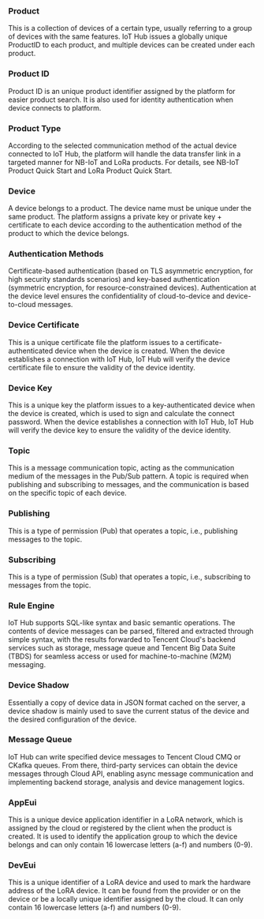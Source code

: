 [//]: # (chinagitpath:XXXXX)

### Product
This is a collection of devices of a certain type, usually referring to a group of devices with the same features. IoT Hub issues a globally unique ProductID to each product, and multiple devices can be created under each product.

### Product ID
Product ID is an unique product identifier assigned by the platform for easier product search. It is also used for identity authentication when device connects to platform.

### Product Type
According to the selected communication method of the actual device connected to IoT Hub, the platform will handle the data transfer link in a targeted manner for NB-IoT and LoRa products. For details, see NB-IoT Product Quick Start and LoRa Product Quick Start.


### Device
A device belongs to a product. The device name must be unique under the same product. The platform assigns a private key or private key + certificate to each device according to the authentication method of the product to which the device belongs.

### Authentication Methods
Certificate-based authentication (based on TLS asymmetric encryption, for high security standards scenarios) and key-based authentication (symmetric encryption, for resource-constrained devices). Authentication at the device level ensures the confidentiality of cloud-to-device and device-to-cloud messages.

### Device Certificate
This is a unique certificate file the platform issues to a certificate-authenticated device when the device is created. When the device establishes a connection with IoT Hub, IoT Hub will verify the device certificate file to ensure the validity of the device identity.

### Device Key
This is a unique key the platform issues to a key-authenticated device when the device is created, which is used to sign and calculate the connect password. When the device establishes a connection with IoT Hub, IoT Hub will verify the device key to ensure the validity of the device identity.

### Topic
This is a message communication topic, acting as the communication medium of the messages in the Pub/Sub pattern. A topic is required when publishing and subscribing to messages, and the communication is based on the specific topic of each device.

### Publishing
This is a type of permission (Pub) that operates a topic, i.e., publishing messages to the topic.

### Subscribing
This is a type of permission (Sub) that operates a topic, i.e., subscribing to messages from the topic.


### Rule Engine
IoT Hub supports SQL-like syntax and basic semantic operations. The contents of device messages can be parsed, filtered and extracted through simple syntax, with the results forwarded to Tencent Cloud's backend services such as storage, message queue and Tencent Big Data Suite (TBDS) for seamless access or used for machine-to-machine (M2M) messaging.

### Device Shadow
Essentially a copy of device data in JSON format cached on the server, a device shadow is mainly used to save the current status of the device and the desired configuration of the device.

### Message Queue
IoT Hub can write specified device messages to Tencent Cloud CMQ or CKafka queues. From there, third-party services can obtain the device messages through Cloud API, enabling async message communication and implementing backend storage, analysis and device management logics.

### AppEui
This is a unique device application identifier in a LoRA network, which is assigned by the cloud or registered by the client when the product is created. It is used to identify the application group to which the device belongs and can only contain 16 lowercase letters (a-f) and numbers (0-9).

### DevEui
This is a unique identifier of a LoRA device and used to mark the hardware address of the LoRA device. It can be found from the provider or on the device or be a locally unique identifier assigned by the cloud. It can only contain 16 lowercase letters (a-f) and numbers (0-9).

